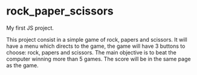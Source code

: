 # rock_paper_scissors
My first JS project.

This project consist in a simple game of rock, papers and scissors. It will have a menu which directs to the game, the game will have 3 buttons to choose: rock, papers and scissors. The main objective is to beat the computer winning more than 5 games. The score will be in the same page as the game.
